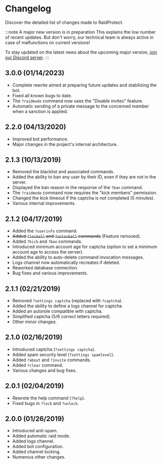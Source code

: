 # Changelog

Discover the detailed list of changes made to RaidProtect.

:::note A major new version is in preparation
This explains the low number of recent updates. But don't worry, our technical team is always active in case of malfunctions on current versions! ️

To stay updated on the latest news about the upcoming major version, [join our Discord server](https://discord.com/invite/rWEGrNXXzQ).
:::

## 3.0.0 (01/14/2023)

- Complete rewrite aimed at preparing future updates and stabilizing the bot.
- Fixed all known bugs to date.
- The `?raidmode` command now uses the "Disable invites" feature.
- Automatic sending of a private message to the concerned member when a sanction is applied.

## 2.2.0 (04/13/2020)

- Improved bot performance.
- Major changes in the project's internal architecture.

## 2.1.3 (10/13/2019)

- Removed the blacklist and associated commands.
- Added the ability to ban any user by their ID, even if they are not in the server.
- Displayed the ban reason in the response of the `?ban` command.
- The `?raidmode` command now requires the "kick members" permission.
- Changed the kick timeout if the captcha is not completed (5 minutes).
- Various internal improvements.

## 2.1.2 (04/17/2019)

- Added the `?userinfo` command.
- ~~Added `?lockall` and `?unlockall` commands~~ (Feature removed).
- Added `?kick` and `?ban` commands.
- Introduced minimum account age for captcha (option to set a minimum account age to access the server).
- Added the ability to auto-delete command invocation messages.
- Logs channel now automatically recreates if deleted.
- Reworked database connection.
- Bug fixes and various improvements.

## 2.1.1 (02/21/2019)

- Removed `?settings captcha` (replaced with `?captcha`).
- Added the ability to define a logs channel for captcha.
- Added an autorole compatible with captcha.
- Simplified captcha (5/6 correct letters required).
- Other minor changes.

## 2.1.0 (02/16/2019)

- Introduced captcha (`?settings captcha`).
- Added spam security level (`?settings spamlevel`).
- Added `?about` and `?invite` commands.
- Added `?clear` command.
- Various changes and bug fixes.

## 2.0.1 (02/04/2019)

- Rewrote the help command (`?help`).
- Fixed bugs in `?lock` and `?unlock`.

## 2.0.0 (01/26/2019)

- Introduced anti-spam.
- Added automatic raid mode.
- Added logs channel.
- Added bot configuration.
- Added channel locking.
- Numerous other changes.